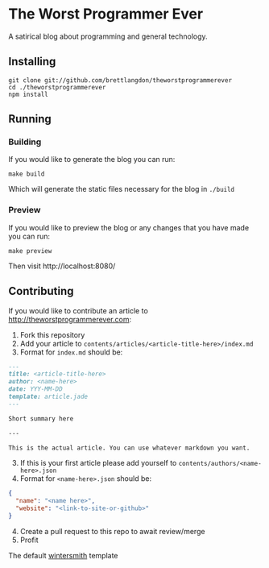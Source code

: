 The Worst Programmer Ever
=========================

A satirical blog about programming and general technology.

## Installing

```shell
git clone git://github.com/brettlangdon/theworstprogrammerever
cd ./theworstprogrammerever
npm install
```

## Running

### Building

If you would like to generate the blog you can run:

```shell
make build
```
Which will generate the static files necessary for the blog in `./build`


### Preview

If you would like to preview the blog or any changes that you have made you can
run:

```shell
make preview
```

Then visit http://localhost:8080/

## Contributing

If you would like to contribute an article to http://theworstprogrammerever.com:

1. Fork this repository
2. Add your article to `contents/articles/<article-title-here>/index.md`
  1. Format for `index.md` should be:
  ```markdown
  ---
  title: <article-title-here>
  author: <name-here>
  date: YYY-MM-DD
  template: article.jade
  ---

  Short summary here

  ---

  This is the actual article. You can use whatever markdown you want.
  ```
3. If this is your first article please add yourself to
`contents/authors/<name-here>.json`
  1. Format for `<name-here>.json` should be:
  ```json
  {
    "name": "<name here>",
    "website": "<link-to-site-or-github>"
  }
  ```
4. Create a pull request to this repo to await review/merge
5. Profit

The default [wintersmith](https://github.com/jnordberg/wintersmith) template
